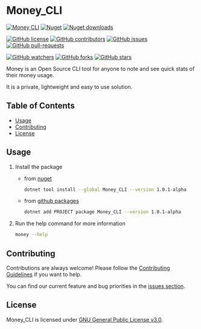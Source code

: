 # Money_CLI

[![Money CLI](https://img.shields.io/badge/Money-CLI-blueviolet)](https://github.com/Stratis-Dermanoutsos/Money_CLI)
[![Nuget](https://img.shields.io/nuget/v/Money_CLI.svg?label=version)](https://nuget.org/packages/Money_CLI)
[![Nuget downloads](https://img.shields.io/nuget/dt/Money_CLI.svg?label=downloads)](https://nuget.org/packages/Money_CLI)

[![GitHub license](https://img.shields.io/github/license/Stratis-Dermanoutsos/Money_CLI.svg)](https://github.com/Stratis-Dermanoutsos/Money_CLI/blob/master/LICENSE)
[![GitHub contributors](https://img.shields.io/github/contributors/Stratis-Dermanoutsos/Money_CLI.svg)](https://GitHub.com/Stratis-Dermanoutsos/Money_CLI/graphs/contributors/)
[![GitHub issues](https://img.shields.io/github/issues/Stratis-Dermanoutsos/Money_CLI.svg)](https://GitHub.com/Stratis-Dermanoutsos/Money_CLI/issues/)
[![GitHub pull-requests](https://img.shields.io/github/issues-pr/Stratis-Dermanoutsos/Money_CLI.svg)](https://GitHub.com/Stratis-Dermanoutsos/Money_CLI/pulls/)

[![GitHub watchers](https://img.shields.io/github/watchers/stratis-dermanoutsos/Money_CLI.svg?style=social&label=Watch)](https://GitHub.com/stratis-dermanoutsos/Money_CLI/watchers/)
[![GitHub forks](https://img.shields.io/github/forks/stratis-dermanoutsos/Money_CLI.svg?style=social&label=Fork)](https://GitHub.com/stratis-dermanoutsos/Money_CLI/network/)
[![GitHub stars](https://img.shields.io/github/stars/stratis-dermanoutsos/Money_CLI.svg?style=social&label=Star)](https://GitHub.com/stratis-dermanoutsos/Money_CLI/stargazers/)

Money is an Open Source CLI tool for anyone to note and see quick stats of their money usage.

It is a private, lightweight and easy to use solution.

## Table of Contents

- [Usage](#usage)
- [Contributing](#contributing)
- [License](#license)

## Usage

1. Install the package

   - from [nuget](https://www.nuget.org/packages/Money_CLI/)

     ```bash
     dotnet tool install --global Money_CLI --version 1.0.1-alpha
     ```

   - from [github packages](https://github.com/Stratis-Dermanoutsos/Money_CLI)

     ```bash
     dotnet add PROJECT package Money_CLI --version 1.0.1-alpha
     ```

2. Run the help command for more information

   ```bash
   money --help
   ```

## Contributing

Contributions are always welcome! Please follow the [Contributing Guidelines](https://github.com/Stratis-Dermanoutsos/Money_CLI/blob/main/CONTRIBUTING.md#contributing-guidelines) if you want to help.

You can find our current feature and bug priorities in the [issues section](https://github.com/Stratis-Dermanoutsos/Money_CLI/issues).

## License

Money_CLI is licensed under [GNU General Public License v3.0](https://github.com/Stratis-Dermanoutsos/Money_CLI/blob/main/LICENSE).
